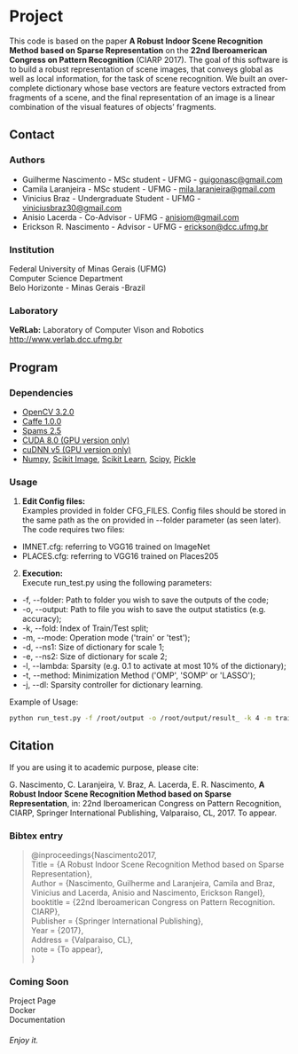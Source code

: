# Project #

This code is based on the paper __A Robust Indoor Scene Recognition Method based on Sparse Representation__ on the __22nd Iberoamerican Congress on Pattern Recognition__ (CIARP 2017). The goal of this software is to build a robust representation of scene images, that conveys global as well as local information, for the task of scene recognition. We  built  an  over-complete dictionary  whose  base  vectors  are feature vectors extracted from fragments of a scene, and the final representation of an image is a linear combination of the visual features of objects’ fragments. 


## Contact ##

### Authors ###

* Guilherme Nascimento - MSc student - UFMG - guigonasc@gmail.com
* Camila Laranjeira - MSc student - UFMG - mila.laranjeira@gmail.com
* Vinicius Braz - Undergraduate Student - UFMG - viniciusbraz30@gmail.com
* Anisio Lacerda - Co-Advisor - UFMG - anisiom@gmail.com
* Erickson R. Nascimento - Advisor - UFMG - erickson@dcc.ufmg.br


### Institution ###

Federal University of Minas Gerais (UFMG)  
Computer Science Department  
Belo Horizonte - Minas Gerais -Brazil 

### Laboratory ###

__VeRLab:__ Laboratory of Computer Vison and Robotics   
http://www.verlab.dcc.ufmg.br

## Program ##

### Dependencies ###

* [OpenCV 3.2.0](http://docs.opencv.org/3.3.0/)
* [Caffe 1.0.0](http://caffe.berkeleyvision.org/)
* [Spams 2.5](http://spams-devel.gforge.inria.fr/downloads.html)
* [CUDA 8.0 (GPU version only)](https://developer.nvidia.com/cuda-toolkit)
* [cuDNN v5 (GPU version only)](https://developer.nvidia.com/cudnn)
* [Numpy](https://docs.scipy.org/doc/numpy-1.13.0/reference/), [Scikit Image](http://scikit-image.org/docs/dev/), [Scikit Learn](http://scikit-learn.org/stable/documentation.html), [Scipy](https://docs.scipy.org/doc/scipy/reference/), [Pickle](https://docs.python.org/2/library/pickle.html)


### Usage ###
1. **Edit Config files:**   
Examples provided in folder CFG_FILES. Config files should be stored in the same path as the on provided in --folder parameter (as seen later). The code requires two files:
* IMNET.cfg: referring to VGG16 trained on ImageNet 
* PLACES.cfg: referring to VGG16 trained on Places205   


2. **Execution:**   
Execute run_test.py using the following parameters:

* -f, --folder: Path to folder you wish to save the outputs of the code;  
* -o, --output: Path to file you wish to save the output statistics (e.g. accuracy); 
* -k, --fold: Index of Train/Test split;
* -m, --mode: Operation mode ('train' or 'test'); 
* -d, --ns1: Size of dictionary for scale 1; 
* -e, --ns2: Size of dictionary for scale 2; 
* -l, --lambda: Sparsity (e.g. 0.1 to activate at most 10% of the dictionary);
* -t, --method: Minimization Method ('OMP', 'SOMP' or 'LASSO');
* -j, --dl: Sparsity controller for dictionary learning.


Example of Usage:
```bash
python run_test.py -f /root/output -o /root/output/result_ -k 4 -m train -d 603 -e 3283 -l 0.1 -t OMP -j 0.03 
```

## Citation ##

If you are using it to academic purpose, please cite: 

G. Nascimento, C. Laranjeira, V. Braz, A. Lacerda, E. R. Nascimento, __A Robust Indoor Scene Recognition Method based on Sparse Representation__, in: 22nd Iberoamerican Congress on Pattern Recognition, CIARP, Springer International Publishing, Valparaiso, CL, 2017. To appear. 


### Bibtex entry ###

> @inproceedings{Nascimento2017,  
> Title = {A Robust Indoor Scene Recognition Method based on Sparse Representation},  
> Author = {Nascimento, Guilherme and Laranjeira, Camila and Braz, Vinicius and Lacerda, Anisio and Nascimento, Erickson Rangel},  
> booktitle = {22nd Iberoamerican Congress on Pattern Recognition. CIARP},  
> Publisher = {Springer International Publishing},  
> Year = {2017},  
> Address = {Valparaiso, CL},  
> note = {To appear},  
> }  

### Coming Soon ###
Project Page  
Docker  
Documentation  

###### Enjoy it. ######
